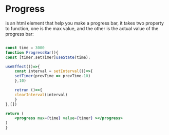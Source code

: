 # Progress

is an html element that help you make a progress bar, it takes two property to function, one is the max value, and the other is the actual value of the progress bar:

```jsx

const time = 3000
function ProgressBar(){
const [timer,setTimer]useState(time);

useEffect(()=>{
	const interval = setInterval(()=>{
	setTimer(prevTime => prevTime-10)
	},10)

	retrun ()=>{
	clearInterval(interval)
	}
},[])

return (
	<progress max={time} value={timer} ></progress>
)
}
```

